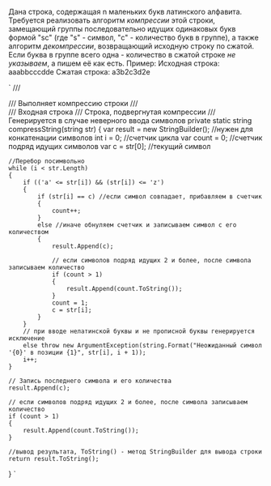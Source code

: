 Дана строка, содержащая n маленьких букв латинского алфавита. Требуется реализовать алгоритм _компрессии_  этой строки, замещающий группы последовательно идущих одинаковых букв формой "sc" (где "s" - символ, "c" - количество букв в группе), а также алгоритм _декомпрессии_, возвращающий исходную строку по сжатой.
Если буква в группе всего одна - количество в сжатой строке _не указываем_, а пишем её как есть.
Пример:
Исходная строка: aaabbcccdde
Сжатая строка: a3b2c3d2e

`
/// <summary>
/// Выполняет компрессию строки
/// </summary>
/// <param name="str">Входная строка</param>
/// <returns>Строка, подвергнутая компрессии</returns>
/// <exception cref="ArgumentException">Генерируется в случае неверного ввода символов</exception>
private static string compressString(string str)
{
    var result = new StringBuilder();   //нужен для конкатенации символов
    int i = 0;      //счетчик цикла
    var count = 0;  //счетчик подряд идущих символов
    var c = str[0]; //текущий символ

    //Перебор посимвольно
    while (i < str.Length)
    {
        if (('a' <= str[i]) && (str[i]) <= 'z')
        {
            if (str[i] == c) //если символ совпадает, прибавляем в счетчик
            {
                count++;
            }
            else //иначе обнуляем счетчик и записываем символ с его количеством
            {
                result.Append(c);

                // если символов подряд идущих 2 и более, после символа записываем количество
                if (count > 1)
                {
                    result.Append(count.ToString());
                }
                count = 1;
                c = str[i];
            }
        }
        // при вводе нелатинской буквы и не прописной буквы генерируется исключение
        else throw new ArgumentException(string.Format("Неожиданный символ '{0}' в позиции {1}", str[i], i + 1));
        i++;
    }

    // Запись последнего символа и его количества
    result.Append(c);

    // если символов подряд идущих 2 и более, после символа записываем количество
    if (count > 1)
    {
        result.Append(count.ToString());
    }

    //вывод результата, ToString() - метод StringBuilder для вывода строки
    return result.ToString();
}
`
